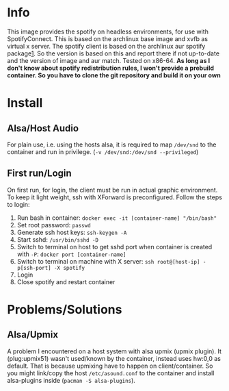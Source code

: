  Info
======

This image provides the spotify on headless environments, for use with SpotifyConnect.
This is based on the archlinux base image and xvfb as virtual x server.
The spotify client is based on the archlinux aur spotify package[1]. So the version is based on this and report there if not up-to-date and the version of image and aur match.
Tested on x86-64.
**As long as I don't know about spotify redistribution rules, I won't provide a prebuild container. So you have to clone the git repository and build it on your own**


 Install
=========

 Alsa/Host Audio
-----------------
For plain use, i.e. using the hosts alsa, it is required to map `/dev/snd` to the container and run in privilege.
(`-v /dev/snd:/dev/snd --privileged`)

 First run/Login
-----------------
On first run, for login, the client must be run in actual graphic environment.
To keep it light weight, ssh with XForward is preconfigured. Follow the steps to login:
1. Run bash in container: `docker exec -it [container-name] "/bin/bash"`
2. Set root password: `passwd`
3. Generate ssh host keys: `ssh-keygen -A`
4. Start sshd: `/usr/bin/sshd -D`
5. Switch to terminal on host to get sshd port when container is created with `-P`: `docker port [container-name]`
6. Switch to terminal on machine with X server: `ssh root@[host-ip] -p[ssh-port] -X spotify`
7. Login
8. Close spotify and restart container


 Problems/Solutions
====================

 Alsa/Upmix
------------
A problem I encountered on a host system with alsa upmix (upmix plugin). It (plug:upmix51) wasn't used/known by the container, instead uses hw:0,0 as default. That is because upmixing have to happen on client/container. So you might link/copy the host `/etc/asound.conf` to the container and install alsa-plugins inside (`pacman -S alsa-plugins`).

[1]:https://aur.archlinux.org/packages/spotify/
